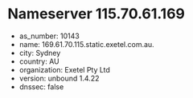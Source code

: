 # Nameserver 115.70.61.169

* as_number: 10143
* name: 169.61.70.115.static.exetel.com.au.
* city: Sydney
* country: AU
* organization: Exetel Pty Ltd
* version: unbound 1.4.22
* dnssec: false
